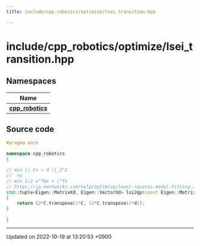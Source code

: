 ```yaml
---
title: include/cpp_robotics/optimize/lsei_transition.hpp

---
```


# include/cpp_robotics/optimize/lsei_transition.hpp



## Namespaces

| Name           |
| -------------- |
| **[cpp_robotics](/cpp_robotics/doxybook/Namespaces/namespacecpp__robotics/)**  |




## Source code

```cpp
#pragma once

namespace cpp_robotics
{

// min || Cx + d ||_2^2 
//  to
// min 1/2 x^TQx + c^Tx
// https://jp.mathworks.com/help/optim/ug/least-squares-model-fitting-algorithms.html#buc5ri4
std::tuple<Eigen::MatrixXd, Eigen::VectorXd> lsi2qp(const Eigen::MatrixXd &C, const Eigen::VectorXd &d)
{
    return {2*C.transpose()*C, (2*C.transpose()*d)};
}

}
```


-------------------------------

Updated on 2022-10-19 at 13:20:53 +0900
